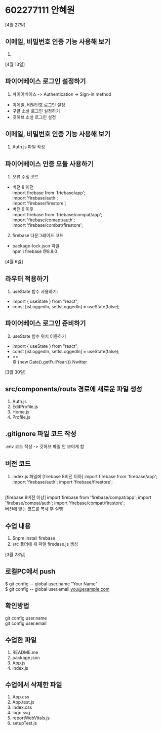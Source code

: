 # 602277111 안혜원

[4월 27일]
## 이메일, 비밀번호 인증 기능 사용해 보기
1. 




[4월 13일]
## 파이어베이스 로그인 설정하기
1. 파이어베이스 -> Authentication -> Sign-in method<br>
- 이메일, 비밀번호 로그인 설정<br>
- 구글 소셜 로그인 설정하기<br>
- 깃허브 소셜 로그인 설정<br>
## 이메일, 비밀번호 인증 기능 사용해 보기
1. Auth.js 파일 작성

## 파이어베이스 인증 모듈 사용하기
1. 오류 수정 코드
- 버전 8 이전<br>
import firebase from 'friebase/app';<br>
import 'firebase/auth';<br>
import 'firebase/firestore';<br>
- 버전 9 이후<br>
import firebase from 'friebase/compat/app';<br>
import 'firebase/comapt/auth';<br>
import 'firebase/combat/firestore';<br>
2. firebase 다운그레이드 코드
- package-lock.json 파일<br>
npm i firebase @8.8.0



[4월 6일]
## 라우터 적용하기
1. useState 함수 사용하기: 
- import { useState } from "react";
- const [isLoggedIn, setIsLoggedIn] = useState(false);
## 파이어베이스 로그인 준비하기
2. useState 함수 위치 이동하기
- import { useState } from "react";
- const [isLoggedIn, setIsLoggedIn] = useState(false);
- <>
    <AppRouter isLoggedIn={isLoggedIn} />
    <footer>&copy; {new Date().getFullYear()} Nwitter</footer>
    </>





[3월 30일]

## src/components/routs 경로에 새로운 파일 생성
1. Auth.js
2. EditProfile.js
3. Home.js
4. Profile.js

## .gitignore 파일 코드 작성
.env 코드 작성 -> 깃허브 파일 안 보이게 함

## 버전 코드
1. index.js 파일에 
[firebase 8버전 이하]
import firebase from 'firebase/app';
import 'firebase/auth';
import 'firebase/firestore';
<br>
[firebase 9버전 이상]
import firebase from 'firebase/compat/app';
import 'firebase/compat/auth';
import 'firebase/compat/firestore';
<br>
버전에 맞는 코드를 복사 후 실행

## 수업 내용
1. $npm install firebase
2. src 폴더에 새 파일 firedase.js 생성

[3월 23일]

## 로컬PC에서 push
$ git config -- global user.name "Your Name" <br>
$ git config -- global user.email you@example.com <br>

## 확인방법
git config user.name<br>
git config user.email<br>

## 수업한 파일
1. README.me<br>
2. package.json<br>
3. App.js<br>
4. index.js<br>

## 수업에서 삭제한 파일
1. App.css<br>
2. App.test.js<br>
3. index.css<br>
4. logo.svg<br>
5. reportWebVitals.js<br>
6. setupTest.js<br>